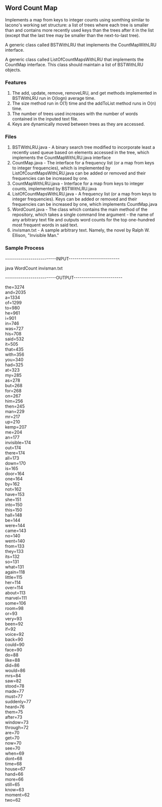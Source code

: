 ## Word Count Map

Implements a map from keys to integer counts using somthing similar to Iacono's working set structure: a list of trees where each tree is smaller than and contains more recently used keys than the trees after it in the list (except that the last tree may be smaller than the next-to-last tree).

A generic class called BSTWithLRU that implements the CountMapWithLRU interface.

A generic class called ListOfCountMapsWithLRU that implements the CountMap interface. This class should maintain a list of BSTWithLRU objects.

### Features

1. The add, update, remove, removeLRU, and get methods implemented in BSTWithLRU run in O(logn) average time.
2. The size method run in O(1) time and the addToList method runs in O(n) time.
3. The number of trees used increases with the number of words contained in the inputed text file.
4. Keys are dynamically moved between trees as they are accessed.

### Files

1. BSTWithLRU.java - A binary search tree modified to incorporate least a recently used queue based on elements accessed in the tree, which implements the CountMapWithLRU.java interface
2. CountMap.java - The interface for a frequency list (or a map from keys to integer frequencies), which is implemented by ListOfCountMapsWithLRU.java
 can be added or removed and their frequencies can be increased by one.
3. CountMapWithLRU.java - Interface for a map from keys to integer counts, implemented by BSTWithLRU.java
4. ListOfCountMapsWithLRU.java - A frequency list (or a map from keys to integer frequencies).  Keys can be added or removed and their frequencies can be increased by one, which implements CountMap.java
5. WordCount.java - The class which contains the main method of the repository, which takes a single command line argument - the name of any arbitrary text file and outputs word counts for the top one-hundred most frequent words in said text.
6. invisman.txt - A sample arbitrary text. Namely, the novel by Ralph W. Ellison, "Invisible Man."

### Sample Process

--------------------------INPUT--------------------------

java WordCount invisman.txt

--------------------------OUTPUT-------------------------

the=3274<br>
and=2035<br>
a=1334<br>
of=1299<br>
to=980<br>
he=961<br>
i=901<br>
in=746<br>
was=727<br>
his=708<br>
said=532<br>
it=505<br>
that=435<br>
with=356<br>
you=340<br>
had=325<br>
at=323<br>
my=285<br>
as=278<br>
but=268<br>
for=268<br>
on=267<br>
him=256<br>
then=245<br>
man=229<br>
mr=217<br>
up=210<br>
kemp=207<br>
me=204<br>
an=177<br>
invisible=174<br>
out=174<br>
there=174<br>
all=173<br>
down=170<br>
is=165<br>
door=164<br>
one=164<br>
by=162<br>
not=162<br>
have=153<br>
she=151<br>
into=150<br>
this=150<br>
hall=148<br>
be=144<br>
were=144<br>
came=143<br>
no=140<br>
went=140<br>
from=133<br>
they=133<br>
its=132<br>
so=131<br>
what=131<br>
again=118<br>
little=115<br>
her=114<br>
over=114<br>
about=113<br>
marvel=111<br>
some=106<br>
room=98<br>
or=93<br>
very=93<br>
been=92<br>
if=92<br>
voice=92<br>
back=90<br>
could=90<br>
face=90<br>
do=88<br>
like=88<br>
did=86<br>
would=86<br>
mrs=84<br>
saw=82<br>
stood=78<br>
made=77<br>
must=77<br>
suddenly=77<br>
heard=76<br>
them=75<br>
after=73<br>
window=73<br>
through=72<br>
are=70<br>
get=70<br>
now=70<br>
see=70<br>
when=69<br>
dont=68<br>
time=68<br>
house=67<br>
hand=66<br>
more=66<br>
still=65<br>
know=63<br>
moment=62<br>
two=62
